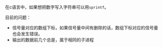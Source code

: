 在c语言中，如果想把数字写入字符串可以用`sprintf`。



目前的问题：

- 信号量对应的数组下标，如果信号量中间有删除的话，数组下标对应的信号量也会发生错误。
- 输出的数据前几个总是，属于相同的子进程

